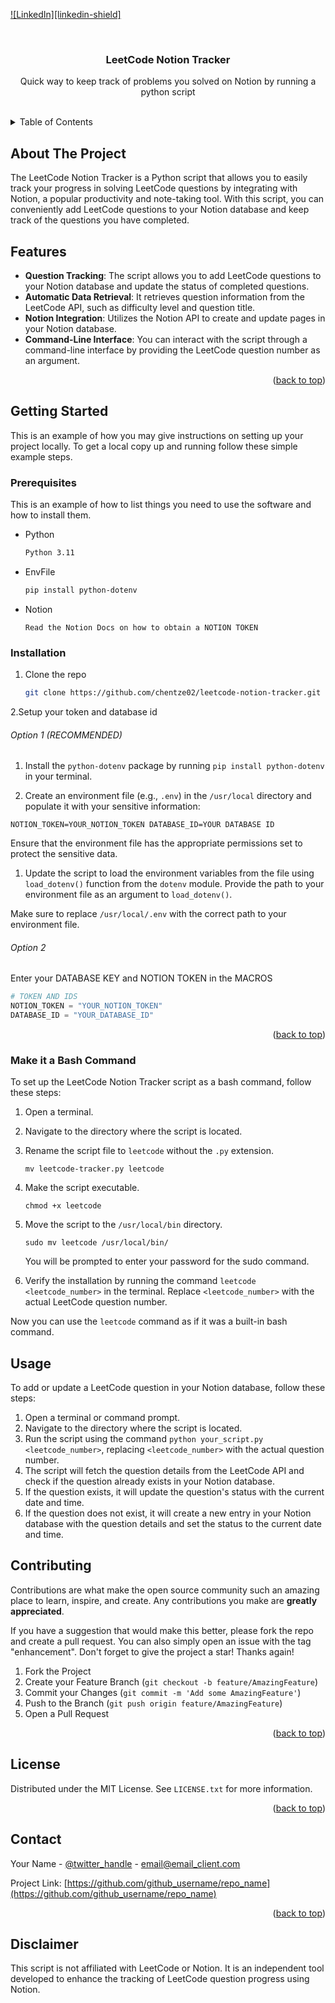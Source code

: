 <!-- Improved compatibility of back to top link: See: https://github.com/othneildrew/Best-README-Template/pull/73 -->

<a name="readme-top"></a>

<!--
*** Thanks for checking out the Best-README-Template. If you have a suggestion
*** that would make this better, please fork the repo and create a pull request
*** or simply open an issue with the tag "enhancement".
*** Don't forget to give the project a star!
*** Thanks again! Now go create something AMAZING! :D
-->

<!-- PROJECT SHIELDS -->
<!--
*** I'm using markdown "reference style" links for readability.
            *** Reference links are enclosed in brackets [ ] instead of parentheses ( ).
*** See the bottom of this document for the declaration of the reference variables
*** for contributors-url, forks-url, etc. This is an optional, concise syntax you may use.
*** https://www.markdownguide.org/basic-syntax/#reference-style-links
-->

[![LinkedIn][linkedin-shield]][linkedin-url]

<!-- PROJECT LOGO -->
<br />
<div align="center">

<h3 align="center">LeetCode Notion Tracker</h3>

<p align="center">
    Quick way to keep track of problems you solved on Notion by running a python script
    <br />
    <br />
  </p>
</div>

<!-- TABLE OF CONTENTS -->
<details>
  <summary>Table of Contents</summary>
  <ol>
    <li>
      <a href="#about-the-project">About The Project</a>
    </li>
    <li>
      <a href="#getting-started">Getting Started</a>
      <ul>
        <li><a href="#prerequisites">Prerequisites</a></li>
        <li><a href="#installation">Installation</a></li>
      </ul>
    </li>
    <li><a href="#usage">Usage</a></li>
    <li><a href="#roadmap">Roadmap</a></li>
    <li><a href="#contributing">Contributing</a></li>
    <li><a href="#license">License</a></li>
    <li><a href="#contact">Contact</a></li>
    <li><a href="#acknowledgments">Acknowledgments</a></li>
  </ol>
</details>

<!-- ABOUT THE PROJECT -->

## About The Project

The LeetCode Notion Tracker is a Python script that allows you to easily track
your progress in solving LeetCode questions by integrating with Notion, a
popular productivity and note-taking tool. With this script, you can
conveniently add LeetCode questions to your Notion database and keep track of
the questions you have completed.

## Features

- **Question Tracking**: The script allows you to add LeetCode questions to your
  Notion database and update the status of completed questions.
- **Automatic Data Retrieval**: It retrieves question information from the
  LeetCode API, such as difficulty level and question title.
- **Notion Integration**: Utilizes the Notion API to create and update pages in
  your Notion database.
- **Command-Line Interface**: You can interact with the script through a
  command-line interface by providing the LeetCode question number as an
  argument.

<p align="right">(<a href="#readme-top">back to top</a>)</p>

<!-- GETTING STARTED -->

## Getting Started

This is an example of how you may give instructions on setting up your project
locally. To get a local copy up and running follow these simple example steps.

### Prerequisites

This is an example of how to list things you need to use the software and how to
install them.

- Python
  ```sh
  Python 3.11
  ```
- EnvFile
  ```sh
  pip install python-dotenv
  ```
- Notion
  ```
  Read the Notion Docs on how to obtain a NOTION TOKEN
  ```

### Installation

1. Clone the repo
   ```sh
   git clone https://github.com/chentze02/leetcode-notion-tracker.git
   ```

2.Setup your token and database id

###### Option 1 (RECOMMENDED)

1. Install the `python-dotenv` package by running `pip install python-dotenv` in
   your terminal.

2. Create an environment file (e.g., `.env`) in the `/usr/local` directory and
   populate it with your sensitive information:

`NOTION_TOKEN=YOUR_NOTION_TOKEN DATABASE_ID=YOUR DATABASE ID`

Ensure that the environment file has the appropriate permissions set to protect
the sensitive data.

1. Update the script to load the environment variables from the file using
   `load_dotenv()` function from the `dotenv` module. Provide the path to your
   environment file as an argument to `load_dotenv()`.

Make sure to replace `/usr/local/.env` with the correct path to your environment
file.

###### Option 2

Enter your DATABASE KEY and NOTION TOKEN in the MACROS

```python
# TOKEN AND IDS
NOTION_TOKEN = "YOUR_NOTION_TOKEN" 
DATABASE_ID = "YOUR_DATABASE_ID"
```

<p align="right">(<a href="#readme-top">back to top</a>)</p>

### Make it a Bash Command

To set up the LeetCode Notion Tracker script as a bash command, follow these
steps:

1. Open a terminal.
2. Navigate to the directory where the script is located.
3. Rename the script file to `leetcode` without the `.py` extension.

   `mv leetcode-tracker.py leetcode`

4. Make the script executable.

   `chmod +x leetcode`

5. Move the script to the `/usr/local/bin` directory.

   `sudo mv leetcode /usr/local/bin/`

   You will be prompted to enter your password for the sudo command.
6. Verify the installation by running the command `leetcode <leetcode_number>`
   in the terminal. Replace `<leetcode_number>` with the actual LeetCode
   question number.

Now you can use the `leetcode` command as if it was a built-in bash command.

<!-- USAGE EXAMPLES -->

## Usage

To add or update a LeetCode question in your Notion database, follow these
steps:

1. Open a terminal or command prompt.
2. Navigate to the directory where the script is located.
3. Run the script using the command `python your_script.py <leetcode_number>`,
   replacing `<leetcode_number>` with the actual question number.
4. The script will fetch the question details from the LeetCode API and check if
   the question already exists in your Notion database.
5. If the question exists, it will update the question's status with the current
   date and time.
6. If the question does not exist, it will create a new entry in your Notion
   database with the question details and set the status to the current date and
   time.

<!-- CONTRIBUTING -->

## Contributing

Contributions are what make the open source community such an amazing place to
learn, inspire, and create. Any contributions you make are **greatly
appreciated**.

If you have a suggestion that would make this better, please fork the repo and
create a pull request. You can also simply open an issue with the tag
"enhancement". Don't forget to give the project a star! Thanks again!

1. Fork the Project
2. Create your Feature Branch (`git checkout -b feature/AmazingFeature`)
3. Commit your Changes (`git commit -m 'Add some AmazingFeature'`)
4. Push to the Branch (`git push origin feature/AmazingFeature`)
5. Open a Pull Request

<p align="right">(<a href="#readme-top">back to top</a>)</p>

<!-- LICENSE -->

## License

Distributed under the MIT License. See `LICENSE.txt` for more information.

<p align="right">(<a href="#readme-top">back to top</a>)</p>

<!-- CONTACT -->

## Contact

Your Name - [@twitter_handle](https://twitter.com/twitter_handle) -
email@email_client.com

Project Link:
[https://github.com/github_username/repo_name](https://github.com/github_username/repo_name)

<p align="right">(<a href="#readme-top">back to top</a>)</p>

## Disclaimer

This script is not affiliated with LeetCode or Notion. It is an independent tool
developed to enhance the tracking of LeetCode question progress using Notion.

<!-- MARKDOWN LINKS & IMAGES -->
<!-- https://www.markdownguide.org/basic-syntax/#reference-style-links -->
[linkedin-url]: https://www.linkedin.com/in/chentzen02/
[product-screenshot]: images/screenshot.png
